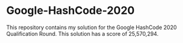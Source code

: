 # Google-HashCode-2020
This repository contains my solution for the Google HashCode 2020 Qualification Round. This solution has a score of 25,570,294.
